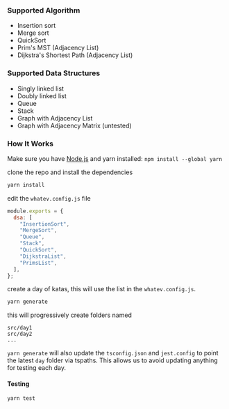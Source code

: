### Supported Algorithm

- Insertion sort
- Merge sort
- QuickSort
- Prim's MST (Adjacency List)
- Dijkstra's Shortest Path (Adjacency List)

### Supported Data Structures

- Singly linked list
- Doubly linked list
- Queue
- Stack
- Graph with Adjacency List
- Graph with Adjacency Matrix (untested)

### How It Works

Make sure you have [Node.js](https://nodejs.org/en/) and yarn installed: `npm install --global yarn`

clone the repo and install the dependencies

```bash
yarn install
```

edit the `whatev.config.js` file

```javascript
module.exports = {
  dsa: [
    "InsertionSort",
    "MergeSort",
    "Queue",
    "Stack",
    "QuickSort",
    "DijkstraList",
    "PrimsList",
  ],
};
```

create a day of katas, this will use the list in the `whatev.config.js`.

```bash
yarn generate
```

this will progressively create folders named

```
src/day1
src/day2
...
```

`yarn generate` will also update the `tsconfig.json` and `jest.config` to point the latest `day` folder via tspaths. This allows us to avoid updating anything for testing each day.

#### Testing

```
yarn test
```
